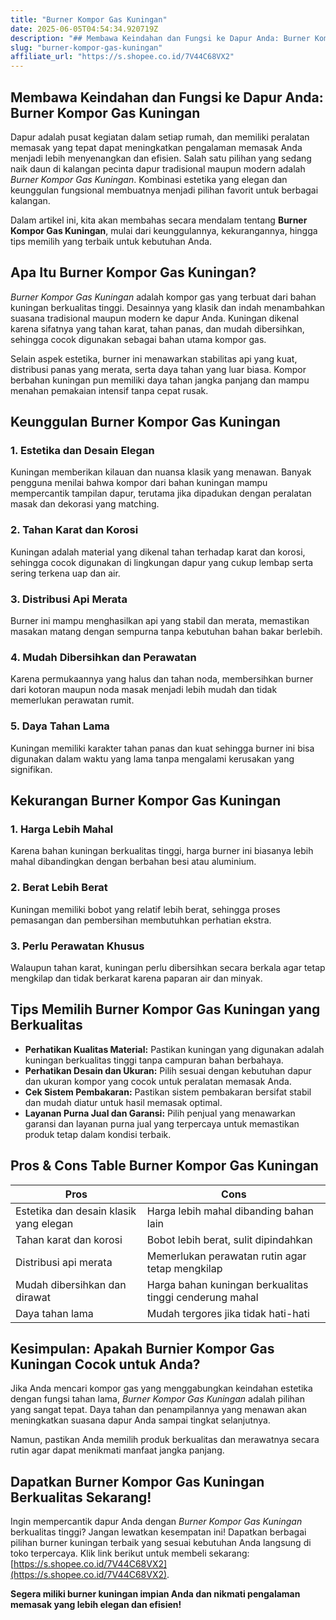 ```yaml
---
title: "Burner Kompor Gas Kuningan"
date: 2025-06-05T04:54:34.920719Z
description: "## Membawa Keindahan dan Fungsi ke Dapur Anda: Burner Kompor Gas Kuningan..."
slug: "burner-kompor-gas-kuningan"
affiliate_url: "https://s.shopee.co.id/7V44C68VX2"
---
```

## Membawa Keindahan dan Fungsi ke Dapur Anda: Burner Kompor Gas Kuningan

Dapur adalah pusat kegiatan dalam setiap rumah, dan memiliki peralatan memasak yang tepat dapat meningkatkan pengalaman memasak Anda menjadi lebih menyenangkan dan efisien. Salah satu pilihan yang sedang naik daun di kalangan pecinta dapur tradisional maupun modern adalah *Burner Kompor Gas Kuningan*. Kombinasi estetika yang elegan dan keunggulan fungsional membuatnya menjadi pilihan favorit untuk berbagai kalangan.

Dalam artikel ini, kita akan membahas secara mendalam tentang **Burner Kompor Gas Kuningan**, mulai dari keunggulannya, kekurangannya, hingga tips memilih yang terbaik untuk kebutuhan Anda.

## Apa Itu Burner Kompor Gas Kuningan?

*Burner Kompor Gas Kuningan* adalah kompor gas yang terbuat dari bahan kuningan berkualitas tinggi. Desainnya yang klasik dan indah menambahkan suasana tradisional maupun modern ke dapur Anda. Kuningan dikenal karena sifatnya yang tahan karat, tahan panas, dan mudah dibersihkan, sehingga cocok digunakan sebagai bahan utama kompor gas.

Selain aspek estetika, burner ini menawarkan stabilitas api yang kuat, distribusi panas yang merata, serta daya tahan yang luar biasa. Kompor berbahan kuningan pun memiliki daya tahan jangka panjang dan mampu menahan pemakaian intensif tanpa cepat rusak.

## Keunggulan Burner Kompor Gas Kuningan

### 1. Estetika dan Desain Elegan
Kuningan memberikan kilauan dan nuansa klasik yang menawan. Banyak pengguna menilai bahwa kompor dari bahan kuningan mampu mempercantik tampilan dapur, terutama jika dipadukan dengan peralatan masak dan dekorasi yang matching.

### 2. Tahan Karat dan Korosi
Kuningan adalah material yang dikenal tahan terhadap karat dan korosi, sehingga cocok digunakan di lingkungan dapur yang cukup lembap serta sering terkena uap dan air.

### 3. Distribusi Api Merata
Burner ini mampu menghasilkan api yang stabil dan merata, memastikan masakan matang dengan sempurna tanpa kebutuhan bahan bakar berlebih.

### 4. Mudah Dibersihkan dan Perawatan
Karena permukaannya yang halus dan tahan noda, membersihkan burner dari kotoran maupun noda masak menjadi lebih mudah dan tidak memerlukan perawatan rumit.

### 5. Daya Tahan Lama
Kuningan memiliki karakter tahan panas dan kuat sehingga burner ini bisa digunakan dalam waktu yang lama tanpa mengalami kerusakan yang signifikan.

## Kekurangan Burner Kompor Gas Kuningan

### 1. Harga Lebih Mahal
Karena bahan kuningan berkualitas tinggi, harga burner ini biasanya lebih mahal dibandingkan dengan berbahan besi atau aluminium.

### 2. Berat Lebih Berat
Kuningan memiliki bobot yang relatif lebih berat, sehingga proses pemasangan dan pembersihan membutuhkan perhatian ekstra.

### 3. Perlu Perawatan Khusus
Walaupun tahan karat, kuningan perlu dibersihkan secara berkala agar tetap mengkilap dan tidak berkarat karena paparan air dan minyak.

## Tips Memilih Burner Kompor Gas Kuningan yang Berkualitas

- **Perhatikan Kualitas Material:** Pastikan kuningan yang digunakan adalah kuningan berkualitas tinggi tanpa campuran bahan berbahaya.
- **Perhatikan Desain dan Ukuran:** Pilih sesuai dengan kebutuhan dapur dan ukuran kompor yang cocok untuk peralatan memasak Anda.
- **Cek Sistem Pembakaran:** Pastikan sistem pembakaran bersifat stabil dan mudah diatur untuk hasil memasak optimal.
- **Layanan Purna Jual dan Garansi:** Pilih penjual yang menawarkan garansi dan layanan purna jual yang terpercaya untuk memastikan produk tetap dalam kondisi terbaik.

## Pros & Cons Table Burner Kompor Gas Kuningan

| **Pros**                                    | **Cons**                                              |
|--------------------------------------------|------------------------------------------------------|
| Estetika dan desain klasik yang elegan   | Harga lebih mahal dibanding bahan lain             |
| Tahan karat dan korosi                   | Bobot lebih berat, sulit dipindahkan              |
| Distribusi api merata                     | Memerlukan perawatan rutin agar tetap mengkilap |
| Mudah dibersihkan dan dirawat            | Harga bahan kuningan berkualitas tinggi cenderung mahal  |
| Daya tahan lama                          | Mudah tergores jika tidak hati-hati             |

## Kesimpulan: Apakah Burnier Kompor Gas Kuningan Cocok untuk Anda?

Jika Anda mencari kompor gas yang menggabungkan keindahan estetika dengan fungsi tahan lama, *Burner Kompor Gas Kuningan* adalah pilihan yang sangat tepat. Daya tahan dan penampilannya yang menawan akan meningkatkan suasana dapur Anda sampai tingkat selanjutnya.

Namun, pastikan Anda memilih produk berkualitas dan merawatnya secara rutin agar dapat menikmati manfaat jangka panjang.

## Dapatkan Burner Kompor Gas Kuningan Berkualitas Sekarang!

Ingin mempercantik dapur Anda dengan *Burner Kompor Gas Kuningan* berkualitas tinggi? Jangan lewatkan kesempatan ini! Dapatkan berbagai pilihan burner kuningan terbaik yang sesuai kebutuhan Anda langsung di toko terpercaya. Klik link berikut untuk membeli sekarang: [https://s.shopee.co.id/7V44C68VX2](https://s.shopee.co.id/7V44C68VX2).

**Segera miliki burner kuningan impian Anda dan nikmati pengalaman memasak yang lebih elegan dan efisien!**